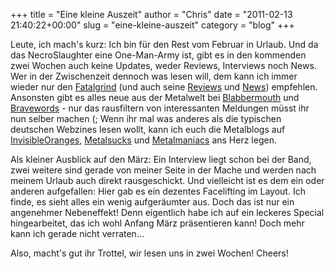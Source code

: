 +++
title = "Eine kleine Auszeit"
author = "Chris"
date = "2011-02-13 21:40:22+00:00"
slug = "eine-kleine-auszeit"
category = "blog"
+++

Leute, ich mach's kurz: Ich bin für den Rest vom Februar in Urlaub. Und da das NecroSlaughter eine One-Man-Army ist, gibt es in den kommenden zwei Wochen auch keine Updates, weder Reviews, Interviews noch News.
Wer in der Zwischenzeit dennoch was lesen will, dem kann ich immer wieder nur den <a href="http://fatalgrind.blogspot.com/">Fatalgrind</a> (und auch seine <a href="http://fatalgrind-reviews.blogspot.com/">Reviews</a> und <a href="http://fatalnews.blogspot.com/">News</a>) empfehlen. Ansonsten gibt es alles neue aus der Metalwelt bei <a href="http://blabbermouth.net/">Blabbermouth</a> und <a href="http://www.bravewords.com/">Bravewords</a> - nur das rausfiltern von interessanten Meldungen müsst ihr nun selber machen (; Wenn ihr mal was anderes als die typischen deutschen Webzines lesen wollt, kann ich euch die Metalblogs auf <a href="http://www.invisibleoranges.com/">InvisibleOranges</a>, <a href="http://www.metalsucks.net/">Metalsucks</a> und <a href="http://www.metalmaniacs.com/">Metalmaniacs</a> ans Herz legen.

Als kleiner Ausblick auf den März: Ein Interview liegt schon bei der Band, zwei weitere sind gerade von meiner Seite in der Mache und werden nach meinem Urlaub auch direkt rausgeschickt. Und vielleicht ist es dem ein oder anderen aufgefallen: Hier gab es ein dezentes Facelifting im Layout. Ich finde, es sieht alles ein wenig aufgeräumter aus. Doch das ist nur ein angenehmer Nebeneffekt! Denn eigentlich habe ich auf ein leckeres Special hingearbeitet, das ich wohl Anfang März präsentieren kann! Doch mehr kann ich gerade nicht verraten... 

Also, macht's gut ihr Trottel, wir lesen uns in zwei Wochen! Cheers!
